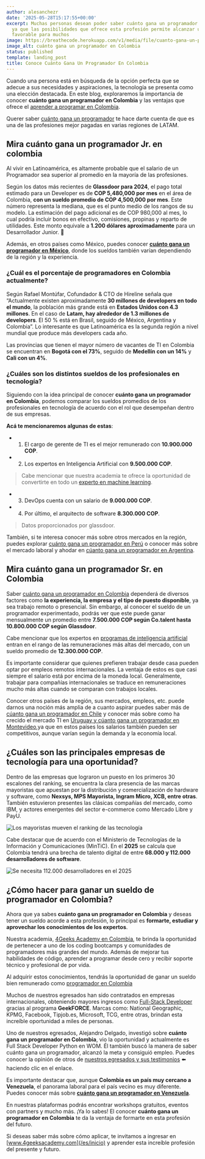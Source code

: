 ```yaml
---
author: alesanchezr
date: '2025-05-28T15:17:55+00:00'
excerpt: Muchas personas desean poder saber cuánto gana un programador en Colombia
  ya que las posibilidades que ofrece esta profesión permite alcanzar una remuneración
  favorable para muchos
image: https://breathecode.herokuapp.com/v1/media/file/cuanto-gana-un-programador-en-colombia-jpg
image_alt: cuánto gana un programador en Colombia
status: published
template: landing_post
title: Conoce Cuánto Gana Un Programador En Colombia
---
```

Cuando una persona está en búsqueda de la opción perfecta que se adecue a sus necesidades y aspiraciones, la tecnología se presenta como una elección destacada. En este blog, exploraremos la importancia de conocer **cuánto gana un programador en Colombia** y las ventajas que ofrece el [aprender a programar en Colombia](/es/coding-campus/bootcamp-programacion-colombia).

Querer saber [cuánto gana un programador](/es/cuanto-gana-un-programador/cuanto-gana-un-programador) te hace darte cuenta de que es una de las profesiones mejor pagadas en varias regiones de LATAM.

## Mira cuánto gana un programador Jr. en colombia

Al vivir en Latinoamérica, es altamente probable que el salario de un Programador sea superior al promedio en la mayoría de las profesiones.


Según los datos más recientes de **Glassdoor para 2024**, el pago total estimado para un Developer es de **COP 5,480,000 por mes** en el área de Colombia, **con un sueldo promedio de COP 4,500,000 por mes**. Este número representa la mediana, que es el punto medio de los rangos de su modelo. La estimación del pago adicional es de COP 980,000 al mes, lo cual podría incluir bonos en efectivo, comisiones, propinas y reparto de utilidades. Este monto equivale a **1.200 dólares aproximadamente** para un Desarrollador Junior. 🤑

Además, en otros países como México, puedes conocer **[cuánto gana un programador en México](/es/cuanto-gana-un-programador/cuanto-gana-un-programador-en-mexico)**, donde los sueldos también varían dependiendo de la región y la experiencia.

### ¿Cuál es el porcentaje de programadores en Colombia actualmente?

Según Rafael Montúfar, Cofundador & CTO de Hireline señala que “Actualmente existen aproximadamente **30 millones de developers en todo el mundo**, la población más grande está en **Estados Unidos con 4.3 millones**. En el caso de **Latam, hay alrededor de 1.3 millones de developers**. El 50 % está en Brasil, seguido de México, Argentina y Colombia”. Lo interesante es que Latinoamérica es la segunda región a nivel mundial que produce más developers cada año.

Las provincias que tienen el mayor número de vacantes de TI en Colombia se encuentran en **Bogotá con el 73%**, seguido de **Medellín con un 14%** y **Cali con un 4%**.

### ¿Cuáles son los distintos sueldos de los profesionales en tecnología?   

Siguiendo con la idea principal de conocer **cuánto gana un programador en Colombia**, podemos comparar los sueldos promedios de los profesionales en tecnología de acuerdo con el rol que desempeñan dentro de sus empresas.

**Acá te mencionaremos algunas de estas**:

- 1. El cargo de gerente de TI es el mejor remunerado con **10.900.000 COP**.
- 2. Los expertos en Inteligencia Artificial con **9.500.000 COP**.

> Cabe mencionar que nuestra academia te ofrece la oportunidad de convertirte en todo un [experto en machine learning](/es/coding-bootcamps/curso-datascience-machine-learning). 

- 3. DevOps cuenta con un salario de **9.000.000 COP**.
- 4. Por último, el arquitecto de software **8.300.000 COP**.

> Datos proporcionados por glassdoor. 

También, si te interesa conocer más sobre otros mercados en la región, puedes explorar [cuánto gana un programador en Perú](/es/cuanto-gana-un-programador/cuanto-gana-un-programador-en-peru) o conocer más sobre el mercado laboral y ahodar en [cúanto gana un programador en Argentina](/es/cuanto-gana-un-programador/cuanto-gana-un-programador-en-argentina).

## Mira cuánto gana un programador Sr. en Colombia

Saber [cuánto gana un programador en Colombia](/es/cuanto-gana-un-programador/cuanto-gana-un-programador) dependerá de diversos factores como **la experiencia, la empresa y el tipo de puesto disponible**, ya sea trabajo remoto o presencial. Sin embargo, al conocer el sueldo de un programador experimentado, podrás ver que este puede ganar mensualmente un promedio entre **7.500.000 COP según Co.talent hasta 10.800.000 COP según Glassdoor**.

Cabe mencionar que los expertos en [programas de inteligencia artificial](/es/coding-bootcamps/curso-inteligencia-artificial) entran en el rango de las remuneraciones más altas del mercado, con un sueldo promedio de **12.300.000 COP**.

Es importante considerar que quienes prefieren trabajar desde casa pueden optar por empleos remotos internacionales. La ventaja de estos es que casi siempre el salario está por encima de la moneda local. Generalmente, trabajar para compañías internacionales se traduce en remuneraciones mucho más altas cuando se comparan con trabajos locales.

Conocer otros países de la región, sus mercados, empleos, etc. puede darnos una noción más amplia de a cuanto aspirar puedes saber más  de [cúanto gana un programador en Chile](/es/cuanto-gana-un-programador/cuanto-gana-un-programador-en-chile) y conocer más sobre como ha crecido el mercado TI en [Uruguay y cúanto gana un programador en Montevideo](/es/cuanto-gana-un-programador/cuanto-gana-un-programador-en-uruguay),ya que en estos países los salarios también pueden ser competitivos, aunque varían según la demanda y la economía local.

## ¿Cuáles son las principales empresas de tecnología para una oportunidad?

Dentro de las empresas que lograron un puesto en los primeros 30 escalones del ranking, se encuentra la clara presencia de las marcas mayoristas que apuestan por la distribución y comercialización de hardware y software, como **Nexsys, MPS Mayorista, Ingram Micro, XCB, entre otras**. También estuvieron presentes las clásicas compañías del mercado, como IBM, y actores emergentes del sector e-commerce como Mercado Libre y PayU.

![Los mayoristas mueven el ranking de las tecnología](https://breathecode.herokuapp.com/v1/media/file/emp-1000emptecnologia-web-jpg)

Cabe destacar que de acuerdo con el Ministerio de Tecnologías de la Información y Comunicaciones (MinTiC). En el **2025** se calcula que Colombia tendrá una brecha de talento digital de entre **68.000 y 112.000 desarrolladores de software**.

![Se necesita 112.000 desarrolladores en el 2025](https://breathecode.herokuapp.com/v1/media/file/esp-carreras-tecnologicas-pag9-1-jpg)

## ¿Cómo hacer para ganar un sueldo de programador en Colombia?

Ahora que ya sabes **cuánto gana un programador en Colombia** y deseas tener un sueldo acorde a esta profesión, lo principal es **formarte, estudiar y aprovechar los conocimientos de los expertos**. 

Nuestra academia, [4Geeks Academy en Colombia](/es/coding-campus/bootcamp-programacion-colombia), te brinda la oportunidad de pertenecer a uno de los coding bootcamps y comunidades de programadores más grandes del mundo. Además de mejorar tus habilidades de código, aprender a programar desde cero y recibir soporte técnico y profesional de por vida.

Al adquirir estos conocimientos, tendrás la oportunidad de ganar un sueldo bien remunerado como [programador en Colombia](/es/coding-campus/bootcamp-programacion-colombia)

Muchos de nuestros egresados han sido contratados en empresas internacionales, obteniendo mayores ingresos como [Full-Stack Developer](/es/coding-bootcamps/full-stack-part-time) gracias al programa **GeekFORCE**. Marcas como: National Geographic, KPMG, Facebook, Tipjob.es, Microsoft, TCG, entre otras, brindan esta increíble oportunidad a miles de personas.

Uno de nuestros egresados, Alejandro Delgado, investigó sobre **cuánto gana un programador en Colombia**, vio la oportunidad y actualmente es Full Stack Developer Python en WOM. Él también buscó la manera de saber cuánto gana un programador, alcanzó la meta y consiguió empleo. Puedes conocer la opinión de otros de [nuestros egresados y sus testimonios](/es/testimonios) ⬅️ haciendo clic en el enlace.

Es importante destacar que, aunque **Colombia es un país muy cercano a Venezuela**, el panorama laboral para el país vecino es muy diferente. Puedes conocer más sobre **[cuánto gana un programador en Venezuela](/es/cuanto-gana-un-programador/cuanto-gana-un-programador-en-venezuela)**.

En nuestras plataformas podrás encontrar workshops gratuitos, eventos con partners y mucho más. ¡Ya lo sabes! El conocer **cuánto gana un programador en Colombia** te da la ventaja de formarte en esta profesión del futuro.

Si deseas saber más sobre cómo aplicar, te invitamos a ingresar en [www.4geeksacademy.com](/es/inicio) y aprender esta increíble profesión del presente y futuro.
